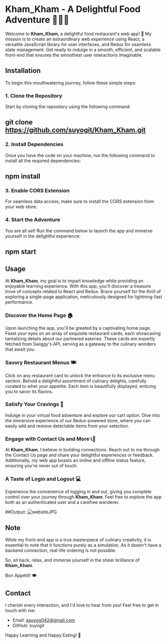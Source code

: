 # Kham_Kham - A Delightful Food Adventure 🍔🍕🍰

Welcome to **Kham_Kham**, a delightful food restaurant's web app! 🎉 My mission is to create an extraordinary web experience using React, a versatile JavaScript library for user interfaces, and Redux for seamless state management. Get ready to indulge in a smooth, efficient, and scalable front-end that ensures the smoothest user interactions imaginable.

## Installation

To begin this mouthwatering journey, follow these simple steps:

### 1. Clone the Repository

Start by cloning the repository using the following command:
## git clone https://github.com/suyogit/Kham_Kham.git



### 2. Install Dependencies

Once you have the code on your machine, run the following command to install all the required dependencies:

## npm install



### 3. Enable CORS Extension

For seamless data access, make sure to install the CORS extension from your web store.

### 4. Start the Adventure

You are all set! Run the command below to launch the app and immerse yourself in the delightful experience:

## npm start



## Usage

At **Kham_Kham**, my goal is to impart knowledge while providing an enjoyable learning experience. With this app, you'll discover a treasure trove of concepts related to React and Redux. Brace yourself for the thrill of exploring a single-page application, meticulously designed for lightning-fast performance.

### Discover the Home Page 🏠

Upon launching the app, you'll be greeted by a captivating home page. Feast your eyes on an array of exquisite restaurant cards, each showcasing tantalizing details about our partnered eateries. These cards are expertly fetched from Swiggy's API, serving as a gateway to the culinary wonders that await you.

### Savory Restaurant Menus 🍽️

Click on any restaurant card to unlock the entrance to its exclusive menu section. Behold a delightful assortment of culinary delights, carefully curated to whet your appetite. Each item is beautifully displayed, enticing you to savor its flavors.

### Satisfy Your Cravings 🛒

Indulge in your virtual food adventure and explore our cart option. Dive into the immersive experience of our Redux-powered store, where you can easily add and remove delectable items from your selection.

### Engage with Contact Us and More 📞📝

At **Kham_Kham**, I believe in building connections. Reach out to me through the Contact Us page and share your delightful experiences or feedback. Additionally, my web app boasts an online and offline status feature, ensuring you're never out of touch.


### A Taste of Login and Logout 💻

Experience the convenience of logging in and out, giving you complete control over your journey through **Kham_Kham**. Feel free to explore the app both as an authenticated user and a carefree wanderer.


##Output:
![websiteJPG](https://github.com/suyogit/Kham_Kham/assets/84793115/c2551676-690d-4e64-b950-0741cde50be1)

## Note

While my front-end app is a true masterpiece of culinary creativity, it is essential to note that it functions purely as a simulation. As it doesn't have a backend connection, real-life ordering is not possible.

So, sit back, relax, and immerse yourself in the sheer brilliance of **Kham_Kham**.

Bon Appétit! 🍽️

## Contact

I cherish every interaction, and I'd love to hear from you! Feel free to get in touch with me:

- Email: asuyog042@gmail.com
- GitHub: suyogit

Happy Learning and Happy Eating! 🎉
